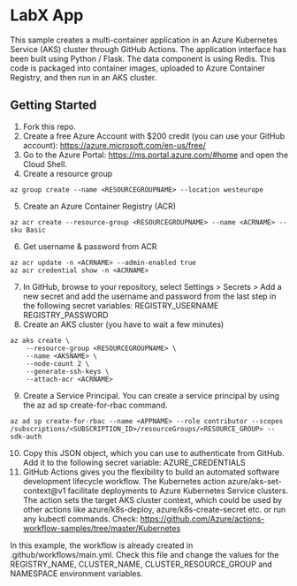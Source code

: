 # LabX App

This sample creates a multi-container application in an Azure Kubernetes Service (AKS) cluster through GitHub Actions. The application interface has been built using Python / Flask. The data component is using Redis. This code is packaged into container images, uploaded to Azure Container Registry, and then run in an AKS cluster.

## Getting Started

1) Fork this repo.
2) Create a free Azure Account with $200 credit (you can use your GitHub account): https://azure.microsoft.com/en-us/free/
3) Go to the Azure Portal: https://ms.portal.azure.com/#home and open the Cloud Shell.
4) Create a resource group
```
az group create --name <RESOURCEGROUPNAME> --location westeurope
```
5) Create an Azure Container Registry (ACR)
```
az acr create --resource-group <RESOURCEGROUPNAME> --name <ACRNAME> --sku Basic
```
6) Get username & password from ACR
```
az acr update -n <ACRNAME> --admin-enabled true
az acr credential show -n <ACRNAME>
```
7) In GitHub, browse to your repository, select Settings > Secrets > Add a new secret and add the username and password from the last step in the following secret variables:
REGISTRY_USERNAME
REGISTRY_PASSWORD
8) Create an AKS cluster (you have to wait a few minutes)
```
az aks create \
    --resource-group <RESOURCEGROUPNAME> \
    --name <AKSNAME> \
    --node-count 2 \
    --generate-ssh-keys \
    --attach-acr <ACRNAME>
```
9) Create a Service Principal. You can create a service principal by using the az ad sp create-for-rbac command.
```
az ad sp create-for-rbac --name <APPNAME> --role contributor --scopes /subscriptions/<SUBSCRIPTION_ID>/resourceGroups/<RESOURCE_GROUP> --sdk-auth
```
10) Copy this JSON object, which you can use to authenticate from GitHub. Add it to the following secret variable:
AZURE_CREDENTIALS
11) GitHub Actions gives you the flexibility to build an automated software development lifecycle workflow. The Kubernetes action azure/aks-set-context@v1 facilitate deployments to Azure Kubernetes Service clusters. The action sets the target AKS cluster context, which could be used by other actions like azure/k8s-deploy, azure/k8s-create-secret etc. or run any kubectl commands. Check: https://github.com/Azure/actions-workflow-samples/tree/master/Kubernetes

In this example, the workflow is already created in .github/workflows/main.yml. Check this file and change the values for the REGISTRY_NAME, CLUSTER_NAME, CLUSTER_RESOURCE_GROUP and NAMESPACE environment variables. 
